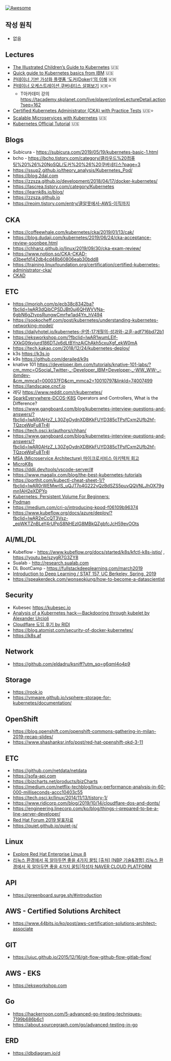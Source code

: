 [![Awesome](https://awesome.re/badge.svg)](https://awesome.re)

작성 원칙
----
 * 없음

Lectures
----
* [The Illustrated Children’s Guide to Kubernetes](https://www.cncf.io/the-childrens-illustrated-guide-to-kubernetes/) 🇺🇸
* [Quick guide to Kubernetes basics from IBM](https://www.ibm.com/cloud/learn/kubernetes) 🇺🇸
* [컨테이너 기반 가상화 플랫폼 ‘도커(Doker)’의 이해](https://tacademy.skplanet.com/live/player/onlineLectureDetail.action?seq=125) 🇰🇷
* [컨테이너 오케스트레이션 쿠버네티스 살펴보기](https://www.youtube.com/playlist?list=PL9mhQYIlKEhdTu31zyb_QelQMaqFGgASA) 🇰🇷⭐️
  * T아카데미 강의 https://tacademy.skplanet.com/live/player/onlineLectureDetail.action?seq=162 
* [Certified Kubernetes Administrator (CKA) with Practice Tests](https://www.udemy.com/course/certified-kubernetes-administrator-with-practice-tests/ ) 🇺🇸⭐️
* [Scalable Microservices with Kubernetes](https://www.udacity.com/course/scalable-microservices-with-kubernetes--ud615) 🇺🇸
* [Kubernetes Official Tutorial](https://kubernetes.io/docs/tutorials/kubernetes-basics/) 🇺🇸

Blogs
----
* Subicura - https://subicura.com/2019/05/19/kubernetes-basic-1.html
* bcho - https://bcho.tistory.com/category/클라우드%20컴퓨팅%20%26%20NoSQL/도커%20%26%20쿠버네티스?page=3
* https://ssup2.github.io/theory_analysis/Kubernetes_Pod/
* https://blog.2dal.com
* https://zzsza.github.io/development/2018/04/17/docker-kubernetes/
* https://lascrea.tistory.com/category/Kubernetes
* https://learnk8s.io/blog/
* https://zzsza.github.io
* https://reoim.tistory.com/entry/클알못에서-AWS-이직까지

CKA
----
  * https://coffeewhale.com/kubernetes/cka/2019/01/13/cak/
  * https://blog.dudaji.com/kubernetes/2019/06/24/cka-acceptance-review-soonbee.html
  * https://chhanz.github.io/linux/2019/09/30/cka-exam-review/
  * https://www.notion.so/CKA-CKAD-d3beefd142db4cd48b60806eab30bdd8
  * https://training.linuxfoundation.org/certification/certified-kubernetes-administrator-cka/
  * [CKAD](https://github.com/dgkanatsios/CKAD-exercises)

ETC
----
 * https://morioh.com/p/ecb38c8342ba?fbclid=IwAR3dQibCPSDJBt0uj6QHWVVNa-6gbN6gZtypsRungwCmrfw1ad4Yn_hV494
 * https://sookocheff.com/post/kubernetes/understanding-kubernetes-networking-model/
 * https://dailyhotel.io/kubernetes-운영-17개월의-성과와-교훈-adf716bd72b1 
 * https://eksworkshop.com/?fbclid=IwAR1wumLElf-XXkG0tkvjurd186DTJx6dLtBYnzAjChAkh5cxuXgf_ekW0mA
 * https://tech.kakao.com/2018/12/24/kubernetes-deploy/
 * k3s https://k3s.io
 * k9s https://github.com/derailed/k9s
 * knative 101 https://developer.ibm.com/tutorials/knative-101-labs/?cm_mmc=OSocial_Twitter-_-Developer_IBM+Developer-_-WW_WW-_-ibmdev-&cm_mmca1=000037FD&cm_mmca2=10010797&linkId=74007499
 * https://landscape.cncf.io
 * 레딧 https://www.reddit.com/r/kubernetes/
 * [SparkEverywhere-DCOS-K8S](https://github.com/minyk/presentations/blob/master/The-Next-Revolution-Day-2019-10-08/SparkEverywhere-DCOS-K8S.pdf?fbclid=IwAR1jnVFltrjovWN-roGtJwJsbykxqOFYOmB88jOurDiMNiZnQ0ZKy600cJI)
Operators and Controllers, What is the Difference?
 * https://www.gangboard.com/blog/kubernetes-interview-questions-and-answers/?fbclid=IwAR0AHzZ_L30ZgOydnXDBKkFUYD385cTPsfCxm2Ufb2hf-TQzceWqFu8Tr4I
 * https://tech.osci.kr/authors/chhan/
 * https://www.gangboard.com/blog/kubernetes-interview-questions-and-answers/?fbclid=IwAR0AHzZ_L30ZgOydnXDBKkFUYD385cTPsfCxm2Ufb2hf-TQzceWqFu8Tr4I
 * [MSA (Microservice Architecture) 마이크로서비스 아키텍처 회고](https://bebong.tistory.com/m/entry/MSA-Microservice-Architecture-마이크로서비스-아키텍처-회고?utm_source=gaer)
 * [MicroK8s](https://microk8s.io)
 * https://ddii.dev/tools/vscode-server/#
 * https://www.magalix.com/blog/the-best-kubernetes-tutorials
 * https://porthit.com/kubectl-cheat-sheet-1/?fbclid=IwAR0rWEMwrlS_uQJT7o4G222yQzBdSZS5puvQQVNLJhOX79gmn1AH2eXDPYo
 * [Kubernetes: Persistent Volume For Beginners:](https://medium.com/@muneeburrehman2610/kubernetes-persistent-volume-for-beginners-a13cbe5bdeea)
 * [Podman](https://medium.com/@ganeshmani009/replacing-docker-with-podman-power-of-podman-cloudnweb-23cfb7541538)
 * https://medium.com/cri-o/introducing-kpod-f06109b96374
 * https://www.kubeflow.org/docs/azure/deploy/?fbclid=IwAR2eCcQT3Vsz-_epWKTZnBLeY4rUPpS8NHEzlG8MBkQZgbfcJcH59evOOts

AI/ML/DL
----
 * Kubeflow - https://www.kubeflow.org/docs/started/k8s/kfctl-k8s-istio/ , https://youtu.be/szygR7G3ZY8
 * Sualab - http://research.sualab.com
 * DL BootCamp - https://fullstackdeeplearning.com/march2019
 * [Introduction to Deep Learning / STAT 157, UC Berkeley, Spring, 2019](https://courses.d2l.ai/berkeley-stat-157/index.html)
 * https://speakerdeck.com/wonseokjung/how-to-become-a-datascientist

Security
----
 * Kubesec https://kubesec.io
 * [Analysis of a Kubernetes hack — Backdooring through kubelet by Alexander Urcioli](https://hakin9.org/analysis-of-a-kubernetes-hack%E2%80%8A-%E2%80%8Abackdooring-through-kubelet/?fbclid=IwAR3Zr4GlikFbF5uNjA4N4KCN-INhNKZAtZ0XTvIayO6QmM7gWgx-vH8jiOI)
 * [Cloudflare 도입 후기 by RIDI](https://www.ridicorp.com/blog/2019/10/14/cloudflare-dos-and-donts)
 * https://blog.atomist.com/security-of-docker-kubernetes/
 * https://k8s.af
 
Network
----
 * https://github.com/eldadru/ksniff?utm_sq=g6qml4o4p9

Storage
----
 * https://rook.io
 * https://vmware.github.io/vsphere-storage-for-kubernetes/documentation/

OpenShift
----
 * https://blog.openshift.com/openshift-commons-gathering-in-milan-2019-recap-slides/
 * https://www.shashanksr.info/post/red-hat-openshift-okd-3-11
 
ETC
----
 * https://github.com/netdata/netdata
 * https://sofa-api.com
 * https://bizcharts.net/products/bizCharts
 * https://medium.com/netflix-techblog/linux-performance-analysis-in-60-000-milliseconds-accc10403c55
 * https://tech.osci.kr/linux/2014/11/13/tistory-1/
 * https://www.ridicorp.com/blog/2019/10/14/cloudflare-dos-and-donts/
 * https://engineering.linecorp.com/ko/blog/things-i-prepared-to-be-a-line-server-developer/
 * [Red Hat Forum 2019 발표자료](http://app.engage.redhat.com/e/es?s=1795&e=3102746&elqTrackId=f0067a79762f4a11bcdc0f73a247b7f4&elq=fe72b59ad3f3447e8a961f2a732538cd&elqaid=67852&elqat=1)
 * https://quiet.github.io/quiet-js/
 
Linux
----
 * [Explore Red Hat Enterprise Linux 8](http://lab.redhat.com/?fbclid=IwAR3rxgQV2Lyllr9xdJXnLTYzWSJMWeXJXhdSrkhC3JlFWzh8uiMElh2Ld8s)
 * [리눅스 환경에서 꼭 알아두면 좋을 4가지 꿀팁
[출처] [NBP 기술&경험] 리눅스 환경에서 꼭 알아두면 좋을 4가지 꿀팁|작성자 NAVER CLOUD PLATFORM](https://blog.naver.com/PostView.nhn?blogId=n_cloudplatform&logNo=221684328224&redirect=Dlog&widgetTypeCall=true&fbclid=IwAR1C7n6_e7wUeI8Y4u-F8X8RDvXv5d4n7vonCo3RZt1QCAn8p0eBqZui8hM)

API
----
 * https://greenboard.surge.sh/#introduction


AWS - Certified Solutions Architect
----
 * https://www.44bits.io/ko/post/aws-certification-solutions-architect-associate

GIT
----
 * https://ujuc.github.io/2015/12/16/git-flow-github-flow-gitlab-flow/
 
AWS - EKS
----
 * https://eksworkshop.com

Go
----
 * https://hackernoon.com/5-advanced-go-testing-techniques-7199b686b6c1
 * https://about.sourcegraph.com/go/advanced-testing-in-go

ERD
----
 * https://dbdiagram.io/d
